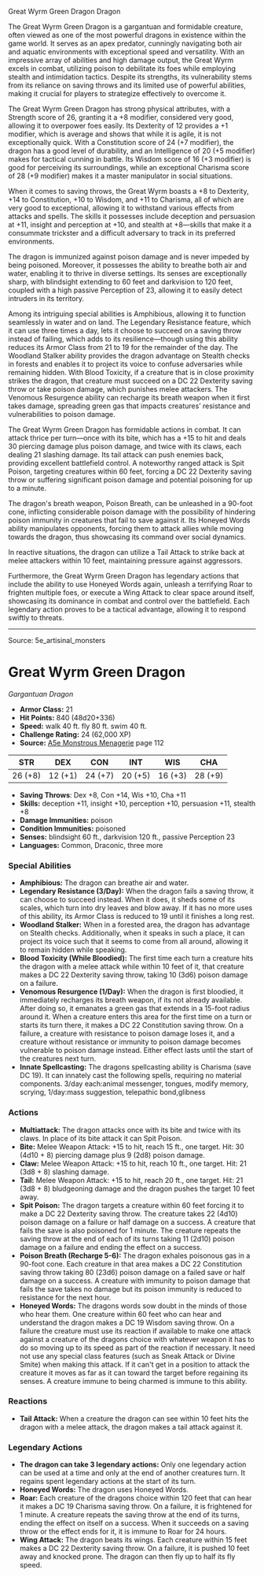 <MonsterName/>Great Wyrm Green Dragon</MonsterName>
<CreatureType/>Dragon</CreatureType>

<summary>The Great Wyrm Green Dragon is a gargantuan and formidable creature, often viewed as one of the most powerful dragons in existence within the game world. It serves as an apex predator, cunningly navigating both air and aquatic environments with exceptional speed and versatility. With an impressive array of abilities and high damage output, the Great Wyrm excels in combat, utilizing poison to debilitate its foes while employing stealth and intimidation tactics. Despite its strengths, its vulnerability stems from its reliance on saving throws and its limited use of powerful abilities, making it crucial for players to strategize effectively to overcome it.</summary>

<detail>

The Great Wyrm Green Dragon has strong physical attributes, with a Strength score of 26, granting it a +8 modifier, considered very good, allowing it to overpower foes easily. Its Dexterity of 12 provides a +1 modifier, which is average and shows that while it is agile, it is not exceptionally quick. With a Constitution score of 24 (+7 modifier), the dragon has a good level of durability, and an Intelligence of 20 (+5 modifier) makes for tactical cunning in battle. Its Wisdom score of 16 (+3 modifier) is good for perceiving its surroundings, while an exceptional Charisma score of 28 (+9 modifier) makes it a master manipulator in social situations.

When it comes to saving throws, the Great Wyrm boasts a +8 to Dexterity, +14 to Constitution, +10 to Wisdom, and +11 to Charisma, all of which are very good to exceptional, allowing it to withstand various effects from attacks and spells. The skills it possesses include deception and persuasion at +11, insight and perception at +10, and stealth at +8—skills that make it a consummate trickster and a difficult adversary to track in its preferred environments.

The dragon is immunized against poison damage and is never impeded by being poisoned. Moreover, it possesses the ability to breathe both air and water, enabling it to thrive in diverse settings. Its senses are exceptionally sharp, with blindsight extending to 60 feet and darkvision to 120 feet, coupled with a high passive Perception of 23, allowing it to easily detect intruders in its territory.

Among its intriguing special abilities is Amphibious, allowing it to function seamlessly in water and on land. The Legendary Resistance feature, which it can use three times a day, lets it choose to succeed on a saving throw instead of failing, which adds to its resilience—though using this ability reduces its Armor Class from 21 to 19 for the remainder of the day. The Woodland Stalker ability provides the dragon advantage on Stealth checks in forests and enables it to project its voice to confuse adversaries while remaining hidden. With Blood Toxicity, if a creature that is in close proximity strikes the dragon, that creature must succeed on a DC 22 Dexterity saving throw or take poison damage, which punishes melee attackers. The Venomous Resurgence ability can recharge its breath weapon when it first takes damage, spreading green gas that impacts creatures’ resistance and vulnerabilities to poison damage.

The Great Wyrm Green Dragon has formidable actions in combat. It can attack thrice per turn—once with its bite, which has a +15 to hit and deals 30 piercing damage plus poison damage, and twice with its claws, each dealing 21 slashing damage. Its tail attack can push enemies back, providing excellent battlefield control. A noteworthy ranged attack is Spit Poison, targeting creatures within 60 feet, forcing a DC 22 Dexterity saving throw or suffering significant poison damage and potential poisoning for up to a minute.

The dragon's breath weapon, Poison Breath, can be unleashed in a 90-foot cone, inflicting considerable poison damage with the possibility of hindering poison immunity in creatures that fail to save against it. Its Honeyed Words ability manipulates opponents, forcing them to attack allies while moving towards the dragon, thus showcasing its command over social dynamics.

In reactive situations, the dragon can utilize a Tail Attack to strike back at melee attackers within 10 feet, maintaining pressure against aggressors.

Furthermore, the Great Wyrm Green Dragon has legendary actions that include the ability to use Honeyed Words again, unleash a terrifying Roar to frighten multiple foes, or execute a Wing Attack to clear space around itself, showcasing its dominance in combat and control over the battlefield. Each legendary action proves to be a tactical advantage, allowing it to respond swiftly to threats.</detail>



---

Source: 5e_artisinal_monsters

# Great Wyrm Green Dragon

*Gargantuan* *Dragon*

- **Armor Class:** 21
- **Hit Points:** 840 (48d20+336)
- **Speed:** walk 40 ft. fly 80 ft. swim 40 ft.
- **Challenge Rating:** 24 (62,000 XP)
- **Source:** [A5e Monstrous Menagerie](https://enpublishingrpg.com/products/level-up-monstrous-menagerie-a5e) page 112

| STR | DEX | CON | INT | WIS | CHA |
| --- | --- | --- | --- | --- | --- |
| 26 (+8) | 12 (+1) | 24 (+7) | 20 (+5) | 16 (+3) | 28 (+9) |

- **Saving Throws**: Dex +8, Con +14, Wis +10, Cha +11
- **Skills:** deception +11, insight +10, perception +10, persuasion +11, stealth +8
- **Damage Immunities:** poison
- **Condition Immunities:** poisoned
- **Senses:** blindsight 60 ft., darkvision 120 ft., passive Perception 23
- **Languages:** Common, Draconic, three more

### Special Abilities

- **Amphibious:** The dragon can breathe air and water.
- **Legendary Resistance (3/Day):** When the dragon fails a saving throw, it can choose to succeed instead. When it does, it sheds some of its scales, which turn into dry leaves and blow away. If it has no more uses of this ability, its Armor Class is reduced to 19 until it finishes a long rest.
- **Woodland Stalker:** When in a forested area, the dragon has advantage on Stealth checks. Additionally, when it speaks in such a place, it can project its voice such that it seems to come from all around, allowing it to remain hidden while speaking.
- **Blood Toxicity (While Bloodied):** The first time each turn a creature hits the dragon with a melee attack while within 10 feet of it, that creature makes a DC 22 Dexterity saving throw, taking 10 (3d6) poison damage on a failure.
- **Venomous Resurgence (1/Day):** When the dragon is first bloodied, it immediately recharges its breath weapon, if its not already available. After doing so, it emanates a green gas that extends in a 15-foot radius around it. When a creature enters this area for the first time on a turn or starts its turn there, it makes a DC 22 Constitution saving throw. On a failure, a creature with resistance to poison damage loses it, and a creature without resistance or immunity to poison damage becomes vulnerable to poison damage instead. Either effect lasts until the start of the creatures next turn.
- **Innate Spellcasting:** The dragons spellcasting ability is Charisma (save DC 19). It can innately cast the following spells, requiring no material components. 3/day each:animal messenger, tongues, modify memory, scrying,  1/day:mass suggestion, telepathic bond,glibness

### Actions

- **Multiattack:** The dragon attacks once with its bite and twice with its claws. In place of its bite attack  it can Spit Poison.
- **Bite:** Melee Weapon Attack: +15 to hit, reach 15 ft., one target. Hit: 30 (4d10 + 8) piercing damage plus 9 (2d8) poison damage.
- **Claw:** Melee Weapon Attack: +15 to hit, reach 10 ft., one target. Hit: 21 (3d8 + 8) slashing damage.
- **Tail:** Melee Weapon Attack: +15 to hit, reach 20 ft., one target. Hit: 21 (3d8 + 8) bludgeoning damage  and the dragon pushes the target 10 feet away.
- **Spit Poison:** The dragon targets a creature within 60 feet  forcing it to make a DC 22 Dexterity saving throw. The creature takes 22 (4d10) poison damage on a failure or half damage on a success. A creature that fails the save is also poisoned for 1 minute. The creature repeats the saving throw at the end of each of its turns  taking 11 (2d10) poison damage on a failure and ending the effect on a success.
- **Poison Breath (Recharge 5-6):** The dragon exhales poisonous gas in a 90-foot cone. Each creature in that area makes a DC 22 Constitution saving throw  taking 80 (23d6) poison damage on a failed save or half damage on a success. A creature with immunity to poison damage that fails the save takes no damage  but its poison immunity is reduced to resistance for the next hour.
- **Honeyed Words:** The dragons words sow doubt in the minds of those who hear them. One creature within 60 feet who can hear and understand the dragon makes a DC 19 Wisdom saving throw. On a failure  the creature must use its reaction  if available  to make one attack against a creature of the dragons choice with whatever weapon it has to do so  moving up to its speed as part of the reaction if necessary. It need not use any special class features (such as Sneak Attack or Divine Smite) when making this attack. If it can't get in a position to attack the creature  it moves as far as it can toward the target before regaining its senses. A creature immune to being charmed is immune to this ability.

### Reactions

- **Tail Attack:** When a creature the dragon can see within 10 feet hits the dragon with a melee attack, the dragon makes a tail attack against it.



### Legendary Actions

- **The dragon can take 3 legendary actions:** Only one legendary action can be used at a time and only at the end of another creatures turn. It regains spent legendary actions at the start of its turn.
- **Honeyed Words:** The dragon uses Honeyed Words.
- **Roar:** Each creature of the dragons choice within 120 feet that can hear it makes a DC 19 Charisma saving throw. On a failure, it is frightened for 1 minute. A creature repeats the saving throw at the end of its turns, ending the effect on itself on a success. When it succeeds on a saving throw or the effect ends for it, it is immune to Roar for 24 hours.
- **Wing Attack:** The dragon beats its wings. Each creature within 15 feet makes a DC 22 Dexterity saving throw. On a failure, it is pushed 10 feet away and knocked prone. The dragon can then fly up to half its fly speed.


